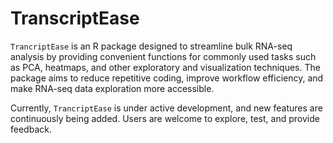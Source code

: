 # TranscriptEase
`TrancriptEase` is an R package designed to streamline bulk RNA-seq analysis by providing convenient functions for commonly used tasks such as PCA, heatmaps, and other exploratory and visualization techniques. The package aims to reduce repetitive coding, improve workflow efficiency, and make RNA-seq data exploration more accessible.

Currently, `TrancriptEase` is under active development, and new features are continuously being added. Users are welcome to explore, test, and provide feedback.
